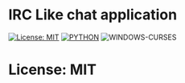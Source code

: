 # IRC Like chat application 
[![License: MIT](https://img.shields.io/github/license/matespinda01/Chat?style=for-the-badge)](https://opensource.org/licenses/MIT)
[![PYTHON](https://img.shields.io/pypi/pyversions/latest?style=for-the-badge)](https://www.python.org/)
![WINDOWS-CURSES](https://img.shields.io/badge/WINDOWS--CURSES-2.1.0-red?style=for-the-badge&logo=appveyor)

# 
# 
# 

# License: MIT
